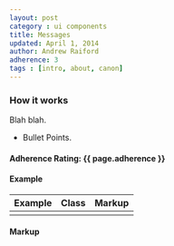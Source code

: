```yaml
---
layout: post
category : ui components
title: Messages
updated: April 1, 2014
author: Andrew Raiford
adherence: 3
tags : [intro, about, canon]
---
```

<div class="rs-row">
	<div class="span-3">
		<h3>How it works</h3>
		<p>Blah blah.</p>
		<ul>
			<li>Bullet Points. </li>
		</ul>
		<h4>Adherence Rating: {{ page.adherence }} <span class="rs-icon-help tip" title="{{ site.adherenceRatings[page.adherence] | escape }}"></span> </h4>
	</div>
	<div class="span-8 offset-1">
		<h4>Example</h4>
		<table class="rs-table">
			<thead>
				<tr>
					<th>Example</th>
					<th>Class</th>
					<th>Markup</th>
				</tr>
			</thead>
			<tbody>
				<tr>
					<td></td>
					<td></td>
					<td></td>
				</tr>
			</tbody>
		</table>
		<h4 class="markup-margin">Markup</h4>
	</div>
</div>

